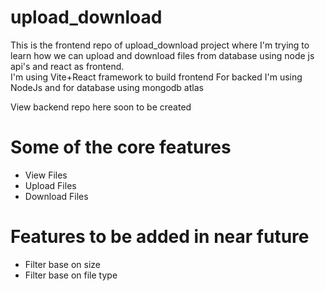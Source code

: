 # upload_download

This is the frontend repo of upload_download project where
I'm trying to learn how we can upload and download files from database
using node js api's and react as frontend.  
I'm using Vite+React framework to build frontend
For backed I'm using NodeJs and for database using mongodb atlas

View backend repo here soon to be created

# Some of the core features

- View Files
- Upload Files
- Download Files

# Features to be added in near future

- Filter base on size
- Filter base on file type
